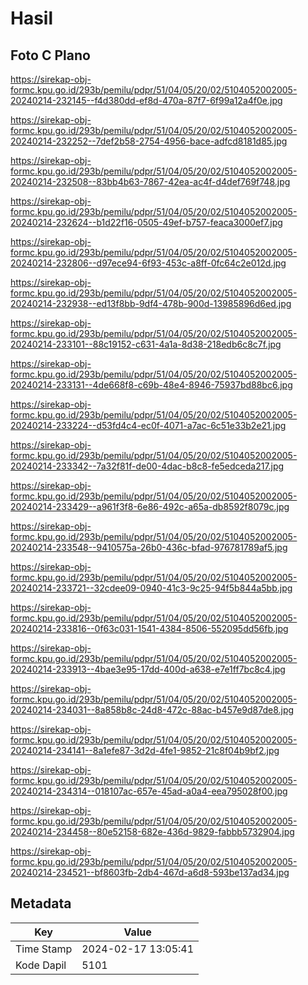 # Hasil

## Foto C Plano

https://sirekap-obj-formc.kpu.go.id/293b/pemilu/pdpr/51/04/05/20/02/5104052002005-20240214-232145--f4d380dd-ef8d-470a-87f7-6f99a12a4f0e.jpg

https://sirekap-obj-formc.kpu.go.id/293b/pemilu/pdpr/51/04/05/20/02/5104052002005-20240214-232252--7def2b58-2754-4956-bace-adfcd8181d85.jpg

https://sirekap-obj-formc.kpu.go.id/293b/pemilu/pdpr/51/04/05/20/02/5104052002005-20240214-232508--83bb4b63-7867-42ea-ac4f-d4def769f748.jpg

https://sirekap-obj-formc.kpu.go.id/293b/pemilu/pdpr/51/04/05/20/02/5104052002005-20240214-232624--b1d22f16-0505-49ef-b757-feaca3000ef7.jpg

https://sirekap-obj-formc.kpu.go.id/293b/pemilu/pdpr/51/04/05/20/02/5104052002005-20240214-232806--d97ece94-6f93-453c-a8ff-0fc64c2e012d.jpg

https://sirekap-obj-formc.kpu.go.id/293b/pemilu/pdpr/51/04/05/20/02/5104052002005-20240214-232938--ed13f8bb-9df4-478b-900d-13985896d6ed.jpg

https://sirekap-obj-formc.kpu.go.id/293b/pemilu/pdpr/51/04/05/20/02/5104052002005-20240214-233101--88c19152-c631-4a1a-8d38-218edb6c8c7f.jpg

https://sirekap-obj-formc.kpu.go.id/293b/pemilu/pdpr/51/04/05/20/02/5104052002005-20240214-233131--4de668f8-c69b-48e4-8946-75937bd88bc6.jpg

https://sirekap-obj-formc.kpu.go.id/293b/pemilu/pdpr/51/04/05/20/02/5104052002005-20240214-233224--d53fd4c4-ec0f-4071-a7ac-6c51e33b2e21.jpg

https://sirekap-obj-formc.kpu.go.id/293b/pemilu/pdpr/51/04/05/20/02/5104052002005-20240214-233342--7a32f81f-de00-4dac-b8c8-fe5edceda217.jpg

https://sirekap-obj-formc.kpu.go.id/293b/pemilu/pdpr/51/04/05/20/02/5104052002005-20240214-233429--a961f3f8-6e86-492c-a65a-db8592f8079c.jpg

https://sirekap-obj-formc.kpu.go.id/293b/pemilu/pdpr/51/04/05/20/02/5104052002005-20240214-233548--9410575a-26b0-436c-bfad-976781789af5.jpg

https://sirekap-obj-formc.kpu.go.id/293b/pemilu/pdpr/51/04/05/20/02/5104052002005-20240214-233721--32cdee09-0940-41c3-9c25-94f5b844a5bb.jpg

https://sirekap-obj-formc.kpu.go.id/293b/pemilu/pdpr/51/04/05/20/02/5104052002005-20240214-233816--0f63c031-1541-4384-8506-552095dd56fb.jpg

https://sirekap-obj-formc.kpu.go.id/293b/pemilu/pdpr/51/04/05/20/02/5104052002005-20240214-233913--4bae3e95-17dd-400d-a638-e7e1ff7bc8c4.jpg

https://sirekap-obj-formc.kpu.go.id/293b/pemilu/pdpr/51/04/05/20/02/5104052002005-20240214-234031--8a858b8c-24d8-472c-88ac-b457e9d87de8.jpg

https://sirekap-obj-formc.kpu.go.id/293b/pemilu/pdpr/51/04/05/20/02/5104052002005-20240214-234141--8a1efe87-3d2d-4fe1-9852-21c8f04b9bf2.jpg

https://sirekap-obj-formc.kpu.go.id/293b/pemilu/pdpr/51/04/05/20/02/5104052002005-20240214-234314--018107ac-657e-45ad-a0a4-eea795028f00.jpg

https://sirekap-obj-formc.kpu.go.id/293b/pemilu/pdpr/51/04/05/20/02/5104052002005-20240214-234458--80e52158-682e-436d-9829-fabbb5732904.jpg

https://sirekap-obj-formc.kpu.go.id/293b/pemilu/pdpr/51/04/05/20/02/5104052002005-20240214-234521--bf8603fb-2db4-467d-a6d8-593be137ad34.jpg


## Metadata

| Key        | Value               |
| ---------- | ------------------- |
| Time Stamp | 2024-02-17 13:05:41 |
| Kode Dapil | 5101                |



